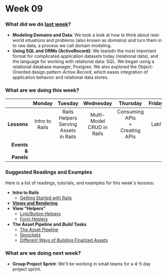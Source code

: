 # Week 09

### What did we do [last week](/w08/README.md)?

- **Modeling Domains and Data**: We took a look at how to think about real-world
  situations and problems (also known as *domains*) and turn them in to raw
  data, a process we call domain modeling.
- **Using SQL and ORMs (ActiveRecord)**: We learedn the most important format for 
  complicated application datasets today (relational data), and the language for
  working with relational data: SQL. We began using a relational database 
  manager, Postgres. We also explored the Object-Oriented design pattern *Active Record*, which eases integration of application behavior and relational data stores.

### What are we doing this week?

|    | Monday | Tuesday | Wednesday | Thursday | Friday |
|---:|:------:|:-------:|:---------:|:--------:|:------:|
| **Lessons** | Intro to Rails | Rails Helpers <br> Serving Assets in Rails | Multi-Model CRUD in Rails | Consuming APIs<br>+<br>Creating APIs | Lab! |
| **Events &amp; Panels** | | | | | |

### Suggested Readings and Examples

Here is a list of readings, tutorials, and examples for this week's lessons:

- **Intro to Rails**
  + [Getting Started with Rails](http://guides.rubyonrails.org/getting_started.html)
- **[Views and Rendering](http://guides.rubyonrails.org/layouts_and_rendering.html)**
- **View "Helpers"**
  + [Link/Button Helpers](http://api.rubyonrails.org/classes/ActionView/Helpers/UrlHelper.html)
  + [Form Heplers](http://guides.rubyonrails.org/form_helpers.html)
- **The Asset Pipeline and _Build_ Tasks**
  + [The Asset Pipeline](http://guides.rubyonrails.org/asset_pipeline.html)
  + [Sprockets](https://github.com/rails/sprockets-rails)
  + [Different Ways of Building Finalized Assets](http://stackoverflow.com/questions/9287823/combine-and-minify-multiple-css-js-files)

### What are we doing next week?

- **Group Project Sprint**: We'll be working in small teams for a 4-5 day project sprint. 
